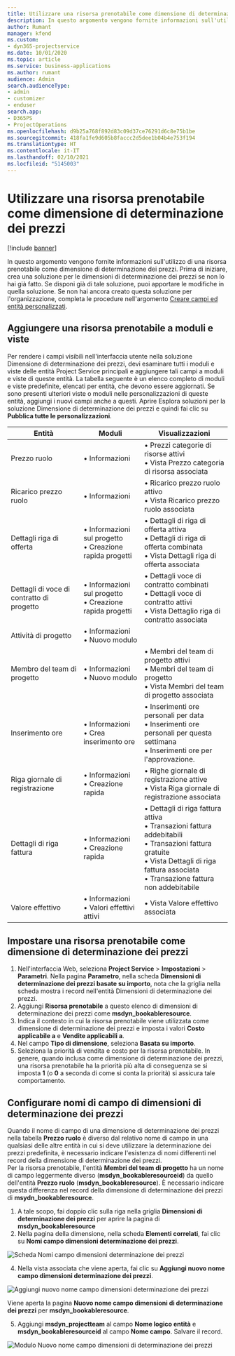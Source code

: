 ```yaml
---
title: Utilizzare una risorsa prenotabile come dimensione di determinazione dei prezzi
description: In questo argomento vengono fornite informazioni sull'utilizzo di una risorsa prenotabile come dimensione di determinazione dei prezzi.
author: Rumant
manager: kfend
ms.custom:
- dyn365-projectservice
ms.date: 10/01/2020
ms.topic: article
ms.service: business-applications
ms.author: rumant
audience: Admin
search.audienceType:
- admin
- customizer
- enduser
search.app:
- D365PS
- ProjectOperations
ms.openlocfilehash: d9b25a768f892d83c09d37ce76291d6c8e75b1be
ms.sourcegitcommit: 418fa1fe9d605b8faccc2d5dee1b04b4e753f194
ms.translationtype: HT
ms.contentlocale: it-IT
ms.lasthandoff: 02/10/2021
ms.locfileid: "5145003"
---
```

# <a name="use-bookable-resource-as-a-pricing-dimension"></a>Utilizzare una risorsa prenotabile come dimensione di determinazione dei prezzi

[!include [banner](../includes/psa-now-project-operations.md)]

In questo argomento vengono fornite informazioni sull'utilizzo di una risorsa prenotabile come dimensione di determinazione dei prezzi. Prima di iniziare, crea una soluzione per le dimensioni di determinazione dei prezzi se non lo hai già fatto. Se disponi già di tale soluzione, puoi apportare le modifiche in quella soluzione. Se non hai ancora creato questa soluzione per l'organizzazione, completa le procedure nell'argomento [Creare campi ed entità personalizzati](create-custom-fields-entities.md).

## <a name="add-bookable-resource-to-forms-and-views"></a>Aggiungere una risorsa prenotabile a moduli e viste
Per rendere i campi visibili nell'interfaccia utente nella soluzione Dimensione di determinazione dei prezzi, devi esaminare tutti i moduli e viste delle entità Project Service principali e aggiungere tali campi a moduli e viste di queste entità.
La tabella seguente è un elenco completo di moduli e viste predefinite, elencati per entità, che devono essere aggiornati. Se sono presenti ulteriori viste o moduli nelle personalizzazioni di queste entità, aggiungi i nuovi campi anche a questi.
Aprire Esplora soluzioni per la soluzione Dimensione di determinazione dei prezzi e quindi fai clic su **Pubblica tutte le personalizzazioni**.


|   Entità        | Moduli   |Visualizzazioni        |
| ------------------------------|---------------------------------|----------------------------------|
|  Prezzo ruolo|• Informazioni |• Prezzi categorie di risorse attivi<br> • Vista Prezzo categoria di risorsa associata|
|  Ricarico prezzo ruolo|• Informazioni|• Ricarico prezzo ruolo attivo<br>• Vista Ricarico prezzo ruolo associata|
|  Dettagli riga di offerta|• Informazioni sul progetto<br>• Creazione rapida progetti|• Dettagli di riga di offerta attiva<br>• Dettagli di riga di offerta combinata<br>• Vista Dettagli riga di offerta associata|
|  Dettagli di voce di contratto di progetto|• Informazioni sul progetto<br>• Creazione rapida progetti|• Dettagli voce di contratto combinati<br>• Dettagli voce di contratto attivi<br>• Vista Dettaglio riga di contratto associata|
|  Attività di progetto|• Informazioni<br>• Nuovo modulo||
|  Membro del team di progetto|• Informazioni<br>• Nuovo modulo|• Membri del team di progetto attivi<br>• Membri del team di progetto<br>• Vista Membri del team di progetto associata|
|  Inserimento ore|• Informazioni<br>• Crea inserimento ore|• Inserimenti ore personali per data<br>• Inserimenti ore personali per questa settimana<br>• Inserimenti ore per l'approvazione.|
|  Riga giornale di registrazione|• Informazioni<br>• Creazione rapida|• Righe giornale di registrazione attive<br>• Vista Riga giornale di registrazione associata|
|  Dettagli di riga fattura|• Informazioni<br>• Creazione rapida|• Dettagli di riga fattura attiva<br>• Transazioni fattura addebitabili<br>• Transazioni fattura gratuite<br>• Vista Dettagli di riga fattura associata<br>• Transazione fattura non addebitabile|
|  Valore effettivo|• Informazioni<br>• Valori effettivi attivi|• Vista Valore effettivo associata|

## <a name="set-up-bookable-resource-as-a-pricing-dimension"></a>Impostare una risorsa prenotabile come dimensione di determinazione dei prezzi

1. Nell'interfaccia Web, seleziona **Project Service** > **Impostazioni** > **Parametri**. Nella pagina **Parametro**, nella scheda **Dimensioni di determinazione dei prezzi basate su importo**, nota che la griglia nella scheda mostra i record nell'entità Dimensioni di determinazione dei prezzi. 
2. Aggiungi **Risorsa prenotabile** a questo elenco di dimensioni di determinazione dei prezzi come **msdyn_bookableresource**. 
3. Indica il contesto in cui la risorsa prenotabile viene utilizzata come dimensione di determinazione dei prezzi e imposta i valori **Costo applicabile a** e **Vendite applicabili a**.
4. Nel campo **Tipo di dimensione**, seleziona **Basata su importo**. 
5. Seleziona la priorità di vendita e costo per la risorsa prenotabile. In genere, quando inclusa come dimensione di determinazione dei prezzi, una risorsa prenotabile ha la priorità più alta di conseguenza se si imposta **1** (o **0** a seconda di come si conta la priorità) si assicura tale comportamento.

## <a name="set-up-pricing-dimension-field-names"></a>Configurare nomi di campo di dimensioni di determinazione dei prezzi

Quando il nome di campo di una dimensione di determinazione dei prezzi nella tabella **Prezzo ruolo** è diverso dal relativo nome di campo in una qualsiasi delle altre entità in cui si deve utilizzare la determinazione dei prezzi predefinita, è necessario indicare l'esistenza di nomi differenti nel record della dimensione di determinazione dei prezzi.    
Per la risorsa prenotabile, l'entità **Membri del team di progetto** ha un nome di campo leggermente diverso (**msdyn_bookableresourceid**) da quello dell'entità **Prezzo ruolo** (**msdyn_bookableresource**). È necessario indicare questa differenza nel record della dimensione di determinazione dei prezzi di **msydn_bookableresource**. 
1. A tale scopo, fai doppio clic sulla riga nella griglia **Dimensioni di determinazione dei prezzi** per aprire la pagina di **msdyn_bookableresource**
2. Nella pagina della dimensione, nella scheda **Elementi correlati**, fai clic su **Nomi campo dimensioni determinazione dei prezzi**.

 ![Scheda Nomi campo dimensioni determinazione dei prezzi](media/PD-fieldname.png)

4. Nella vista associata che viene aperta, fai clic su **Aggiungi nuovo nome campo dimensioni determinazione dei prezzi**.

 ![Aggiungi nuovo nome campo dimensioni determinazione dei prezzi](media/Add-NewPD-fieldname.png)


Viene aperta la pagina **Nuovo nome campo dimensioni di determinazione dei prezzi** per **msdyn_bookableresource**. 

5. Aggiungi **msdyn_projectteam** al campo **Nome logico entità** e **msdyn_bookableresourceid** al campo **Nome campo**. Salvare il record.

 ![Modulo Nuovo nome campo dimensioni di determinazione dei prezzi](media/PD-fieldname-Added.png)
